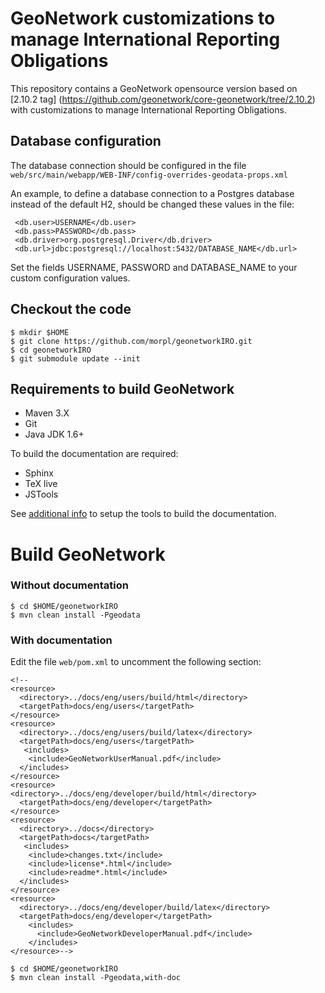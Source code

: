 # GeoNetwork customizations to manage International Reporting Obligations

This repository contains a GeoNetwork opensource version based on [2.10.2 tag] (https://github.com/geonetwork/core-geonetwork/tree/2.10.2) with customizations to manage International Reporting Obligations.

## Database configuration

The database connection should be configured in the file `web/src/main/webapp/WEB-INF/config-overrides-geodata-props.xml`

An example, to define a database connection to a Postgres database instead of the default H2, should be changed these values in the file:

```
 <db.user>USERNAME</db.user>
 <db.pass>PASSWORD</db.pass>
 <db.driver>org.postgresql.Driver</db.driver>
 <db.url>jdbc:postgresql://localhost:5432/DATABASE_NAME</db.url>
```

Set the fields USERNAME, PASSWORD and DATABASE_NAME to your custom configuration values.


## Checkout the code


```
$ mkdir $HOME
$ git clone https://github.com/morpl/geonetworkIRO.git
$ cd geonetworkIRO
$ git submodule update --init
```

## Requirements to build GeoNetwork

* Maven 3.X
* Git
* Java JDK 1.6+

To build the documentation are required:

* Sphinx
* TeX live
* JSTools

See [additional info](http://geonetwork-opensource.org/manuals/2.10.3/eng/developer/development/index.html#user-developer-and-widget-api-documentation) to setup the tools to build the documentation.


Build GeoNetwork
================

### Without documentation

```
$ cd $HOME/geonetworkIRO
$ mvn clean install -Pgeodata
```

### With documentation

Edit the file `web/pom.xml` to uncomment the following section:

```
<!--
<resource>
  <directory>../docs/eng/users/build/html</directory>
  <targetPath>docs/eng/users</targetPath>
</resource>
<resource>
  <directory>../docs/eng/users/build/latex</directory>
  <targetPath>docs/eng/users</targetPath>
   <includes>
    <include>GeoNetworkUserManual.pdf</include>
  </includes>
</resource>
<resource>
<directory>../docs/eng/developer/build/html</directory>
  <targetPath>docs/eng/developer</targetPath>
</resource>  
<resource>
  <directory>../docs</directory>
  <targetPath>docs</targetPath>
   <includes>
	<include>changes.txt</include>
	<include>license*.html</include>
	<include>readme*.html</include>
  </includes>
</resource>
<resource>
  <directory>../docs/eng/developer/build/latex</directory>
  <targetPath>docs/eng/developer</targetPath>
	<includes>
	  <include>GeoNetworkDeveloperManual.pdf</include>
	</includes>
</resource>-->        
```


```
$ cd $HOME/geonetworkIRO
$ mvn clean install -Pgeodata,with-doc
```
